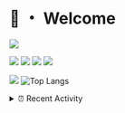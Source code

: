 # 👋 ・ Welcome
![](https://komarev.com/ghpvc/?username=Lorenzo0111)

![](https://img.shields.io/badge/Java-ED8B00?style=for-the-badge&logo=java&logoColor=white)
![](https://img.shields.io/badge/JavaScript-323330?style=for-the-badge&logo=javascript&logoColor=F7DF1E)
![](https://img.shields.io/badge/Node.js-339933?style=for-the-badge&logo=nodedotjs&logoColor=white)
![](https://img.shields.io/badge/React-20232A?style=for-the-badge&logo=react&logoColor=61DAFB)

[![](https://github-readme-stats.vercel.app/api?username=Lorenzo0111&show_icons=true&count_private=true)](https://github.com/Lorenzo0111)
![Top Langs](https://github-readme-stats.vercel.app/api/top-langs/?username=Lorenzo0111&layout=compact)

<details>
<summary>⏰ Recent Activity</summary>

<!--RECENT_ACTIVITY:start-->
1. ![prMerged] **Pull request merged:** [Lorenzo0111/MultiLang#62](https://github.com/Lorenzo0111/MultiLang/pull/62)
2. ![prMerged] **Pull request merged:** [Lorenzo0111/ElectionsPlus#76](https://github.com/Lorenzo0111/ElectionsPlus/pull/76)
3. ![comment] **Commented:** [ZombieStriker/QualityArmory#252](https://github.com/ZombieStriker/QualityArmory/issues/252#issuecomment-1012118315)
4. ![comment] **Commented:** [ZombieStriker/QualityArmory#250](https://github.com/ZombieStriker/QualityArmory/issues/250#issuecomment-1011446779)
5. ![prMerged] **Pull request merged:** [Lorenzo0111/ElectionsPlus#75](https://github.com/Lorenzo0111/ElectionsPlus/pull/75)
6. ![prMerged] **Pull request merged:** [Lorenzo0111/RocketPlaceholders#63](https://github.com/Lorenzo0111/RocketPlaceholders/pull/63)
7. ![comment] **Commented:** [ZombieStriker/QualityArmory#250](https://github.com/ZombieStriker/QualityArmory/issues/250#issuecomment-1010962652)
8. ![comment] **Commented:** [ZombieStriker/QualityArmory#229](https://github.com/ZombieStriker/QualityArmory/issues/229#issuecomment-1010668380)
9. ![comment] **Commented:** [ZombieStriker/QualityArmory#250](https://github.com/ZombieStriker/QualityArmory/issues/250#issuecomment-1010346567)
10. ![comment] **Commented:** [ZombieStriker/QualityArmory#250](https://github.com/ZombieStriker/QualityArmory/issues/250#issuecomment-1010233027)
<!--RECENT_ACTIVITY:end-->


<!--RECENT_ACTIVITY:last_update-->
Last Updated: Saturday, January 15th, 2022, 12:18:55 PM
<!--RECENT_ACTIVITY:last_update_end-->
</details>

[issueOpened]: https://cdn.jsdelivr.net/gh/Readme-Workflows/Readme-Icons@main/icons/octicons/IssueOpenedOld.svg
[issueClosed]: https://cdn.jsdelivr.net/gh/Readme-Workflows/Readme-Icons@main/icons/octicons/IssueClosedOld.svg

[prOpened]: https://cdn.jsdelivr.net/gh/Readme-Workflows/Readme-Icons@main/icons/octicons/PullRequestOpened.svg
[prClosed]: https://cdn.jsdelivr.net/gh/Readme-Workflows/Readme-Icons@main/icons/octicons/PullRequestClosed.svg
[prMerged]: https://cdn.jsdelivr.net/gh/Readme-Workflows/Readme-Icons@main/icons/octicons/PullRequestMerged.svg

[comment]: https://cdn.jsdelivr.net/gh/Readme-Workflows/Readme-Icons@main/icons/octicons/Comment.svg

[changesRequested]: https://cdn.jsdelivr.net/gh/Readme-Workflows/Readme-Icons@main/icons/octicons/RequestedChanges.svg
[approved]: https://cdn.jsdelivr.net/gh/Readme-Workflows/Readme-Icons@main/icons/octicons/ApprovedChanges.svg

[repoCreated]: https://cdn.jsdelivr.net/gh/Readme-Workflows/Readme-Icons@main/icons/octicons/Repository.svg
[release]: https://cdn.jsdelivr.net/gh/Readme-Workflows/Readme-Icons@main/icons/octicons/Release.svg
[star]: https://cdn.jsdelivr.net/gh/Readme-Workflows/Readme-Icons@main/icons/octicons/StarredRepository.svg
[wiki]: https://cdn.jsdelivr.net/gh/Readme-Workflows/Readme-Icons@main/icons/octicons/Wiki.svg
[fork]: https://cdn.jsdelivr.net/gh/Readme-Workflows/Readme-Icons@main/icons/octicons/ForkedRepository.svg
[people]: https://cdn.jsdelivr.net/gh/Readme-Workflows/Readme-Icons@main/icons/octicons/People.svg
